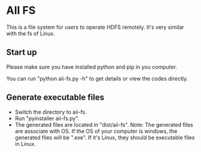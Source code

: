 # AII FS
This is a file system for users to operate HDFS remotely. It's very similar with the fs of Linux.

## Start up
Please make sure you have installed python and pip in you computer.

You can run "python aii-fs.py -h" to get details or view the codes directly.
## Generate executable files
* Switch the directory to aii-fs.
* Run "pyinstaller aii-fs.py".
* The generated files are located in "dist/aii-fs".
Note: The generated files are associate with OS. If the OS of your computer is windows, the generated files will be ".exe". If it's Linux, they should be executable files in Linux.
